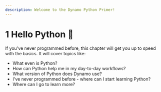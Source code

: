 ```yaml
---
description: Welcome to the Dynamo Python Primer!
---
```


# 1 Hello Python 🐍

If you've never programmed before, this chapter will get you up to speed with the basics. It will cover topics like: 

* What even is Python?
* How can Python help me in my day-to-day workflows?
* What version of Python does Dynamo use?
* I've never programmed before - where can I start learning Python?
* Where can I go to learn more?

